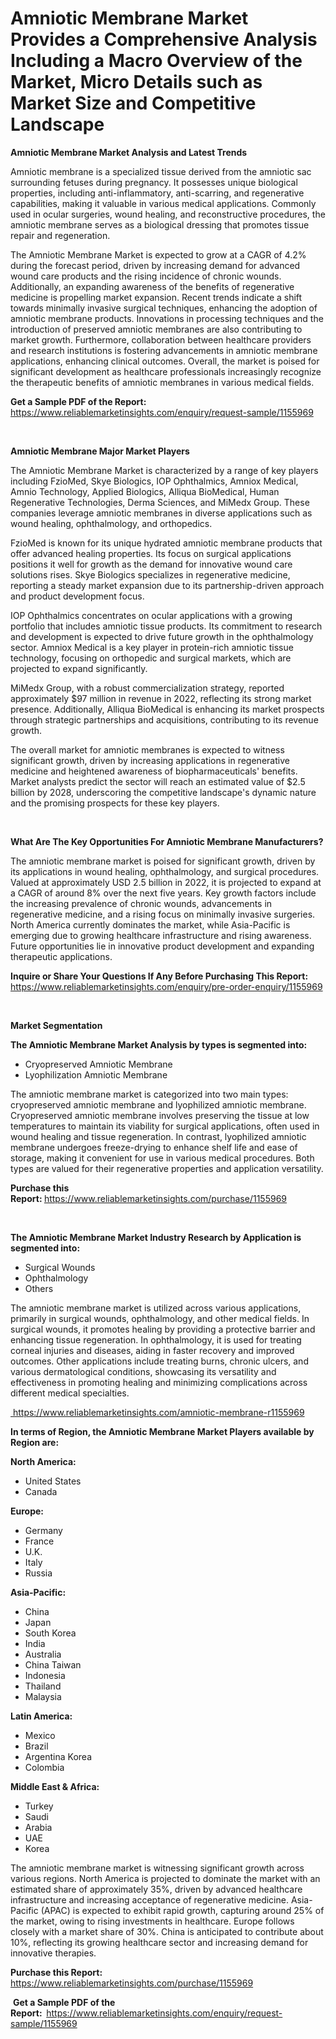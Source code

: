 <p><h1>Amniotic Membrane Market Provides a Comprehensive Analysis Including a Macro Overview of the Market, Micro Details such as Market Size and Competitive Landscape</h1></p><p><strong>Amniotic Membrane Market Analysis and Latest Trends</strong></p>
<p><p>Amniotic membrane is a specialized tissue derived from the amniotic sac surrounding fetuses during pregnancy. It possesses unique biological properties, including anti-inflammatory, anti-scarring, and regenerative capabilities, making it valuable in various medical applications. Commonly used in ocular surgeries, wound healing, and reconstructive procedures, the amniotic membrane serves as a biological dressing that promotes tissue repair and regeneration.</p><p>The Amniotic Membrane Market is expected to grow at a CAGR of 4.2% during the forecast period, driven by increasing demand for advanced wound care products and the rising incidence of chronic wounds. Additionally, an expanding awareness of the benefits of regenerative medicine is propelling market expansion. Recent trends indicate a shift towards minimally invasive surgical techniques, enhancing the adoption of amniotic membrane products. Innovations in processing techniques and the introduction of preserved amniotic membranes are also contributing to market growth. Furthermore, collaboration between healthcare providers and research institutions is fostering advancements in amniotic membrane applications, enhancing clinical outcomes. Overall, the market is poised for significant development as healthcare professionals increasingly recognize the therapeutic benefits of amniotic membranes in various medical fields.</p></p>
<p><strong>Get a Sample PDF of the Report:&nbsp;</strong> <a href="https://www.reliablemarketinsights.com/enquiry/request-sample/1155969?utm_campaign=2639&utm_medium=2&utm_source=Github&utm_content=ia&utm_term=13042025&utm_id=amniotic-membrane">https://www.reliablemarketinsights.com/enquiry/request-sample/1155969</a></p>
<p>&nbsp;</p>
<p><strong>Amniotic Membrane Major Market Players</strong></p>
<p><p>The Amniotic Membrane Market is characterized by a range of key players including FzioMed, Skye Biologics, IOP Ophthalmics, Amniox Medical, Amnio Technology, Applied Biologics, Alliqua BioMedical, Human Regenerative Technologies, Derma Sciences, and MiMedx Group. These companies leverage amniotic membranes in diverse applications such as wound healing, ophthalmology, and orthopedics.</p><p>FzioMed is known for its unique hydrated amniotic membrane products that offer advanced healing properties. Its focus on surgical applications positions it well for growth as the demand for innovative wound care solutions rises. Skye Biologics specializes in regenerative medicine, reporting a steady market expansion due to its partnership-driven approach and product development focus.</p><p>IOP Ophthalmics concentrates on ocular applications with a growing portfolio that includes amniotic tissue products. Its commitment to research and development is expected to drive future growth in the ophthalmology sector. Amniox Medical is a key player in protein-rich amniotic tissue technology, focusing on orthopedic and surgical markets, which are projected to expand significantly.</p><p>MiMedx Group, with a robust commercialization strategy, reported approximately $97 million in revenue in 2022, reflecting its strong market presence. Additionally, Alliqua BioMedical is enhancing its market prospects through strategic partnerships and acquisitions, contributing to its revenue growth.</p><p>The overall market for amniotic membranes is expected to witness significant growth, driven by increasing applications in regenerative medicine and heightened awareness of biopharmaceuticals' benefits. Market analysts predict the sector will reach an estimated value of $2.5 billion by 2028, underscoring the competitive landscape's dynamic nature and the promising prospects for these key players.</p></p>
<p>&nbsp;</p>
<p><strong>What Are The Key Opportunities For Amniotic Membrane Manufacturers?</strong></p>
<p><p>The amniotic membrane market is poised for significant growth, driven by its applications in wound healing, ophthalmology, and surgical procedures. Valued at approximately USD 2.5 billion in 2022, it is projected to expand at a CAGR of around 8% over the next five years. Key growth factors include the increasing prevalence of chronic wounds, advancements in regenerative medicine, and a rising focus on minimally invasive surgeries. North America currently dominates the market, while Asia-Pacific is emerging due to growing healthcare infrastructure and rising awareness. Future opportunities lie in innovative product development and expanding therapeutic applications.</p></p>
<p><strong>Inquire or Share Your Questions If Any Before Purchasing This Report:</strong> <a href="https://www.reliablemarketinsights.com/enquiry/pre-order-enquiry/1155969?utm_campaign=2639&utm_medium=2&utm_source=Github&utm_content=ia&utm_term=13042025&utm_id=amniotic-membrane">https://www.reliablemarketinsights.com/enquiry/pre-order-enquiry/1155969</a></p>
<p>&nbsp;</p>
<p><strong>Market Segmentation</strong></p>
<p><strong>The Amniotic Membrane Market Analysis by types is segmented into:</strong></p>
<p><ul><li>Cryopreserved Amniotic Membrane</li><li>Lyophilization Amniotic Membrane</li></ul></p>
<p><p>The amniotic membrane market is categorized into two main types: cryopreserved amniotic membrane and lyophilized amniotic membrane. Cryopreserved amniotic membrane involves preserving the tissue at low temperatures to maintain its viability for surgical applications, often used in wound healing and tissue regeneration. In contrast, lyophilized amniotic membrane undergoes freeze-drying to enhance shelf life and ease of storage, making it convenient for use in various medical procedures. Both types are valued for their regenerative properties and application versatility.</p></p>
<p><strong>Purchase this Report:&nbsp;</strong><a href="https://www.reliablemarketinsights.com/purchase/1155969?utm_campaign=2639&utm_medium=2&utm_source=Github&utm_content=ia&utm_term=13042025&utm_id=amniotic-membrane">https://www.reliablemarketinsights.com/purchase/1155969</a></p>
<p>&nbsp;</p>
<p><strong>The Amniotic Membrane Market Industry Research by Application is segmented into:</strong></p>
<p><ul><li>Surgical Wounds</li><li>Ophthalmology</li><li>Others</li></ul></p>
<p><p>The amniotic membrane market is utilized across various applications, primarily in surgical wounds, ophthalmology, and other medical fields. In surgical wounds, it promotes healing by providing a protective barrier and enhancing tissue regeneration. In ophthalmology, it is used for treating corneal injuries and diseases, aiding in faster recovery and improved outcomes. Other applications include treating burns, chronic ulcers, and various dermatological conditions, showcasing its versatility and effectiveness in promoting healing and minimizing complications across different medical specialties.</p></p>
<p><a href="https://www.reliablemarketinsights.com/amniotic-membrane-r1155969?utm_campaign=2639&utm_medium=2&utm_source=Github&utm_content=ia&utm_term=13042025&utm_id=amniotic-membrane">&nbsp;https://www.reliablemarketinsights.com/amniotic-membrane-r1155969</a></p>
<p><strong>In terms of Region, the Amniotic Membrane Market Players available by Region are:</strong></p>
<p>
    <p> <strong> North America: </strong>
        <ul>
            <li>United States</li>
            <li>Canada</li>
        </ul>
        </p> 
    <p> <strong> Europe: </strong>
        <ul>
            <li>Germany</li>
            <li>France</li>
            <li>U.K.</li>
            <li>Italy</li>
            <li>Russia</li>
        </ul>
        </p> 
    <p> <strong> Asia-Pacific: </strong>
        <ul>
            <li>China</li>
            <li>Japan</li>
            <li>South Korea</li>
            <li>India</li>
            <li>Australia</li>
            <li>China Taiwan</li>
            <li>Indonesia</li>
            <li>Thailand</li>
            <li>Malaysia</li>
        </ul>
        </p> 
    <p> <strong> Latin America: </strong>
        <ul>
            <li>Mexico</li>
            <li>Brazil</li>
            <li>Argentina Korea</li>
            <li>Colombia</li>
        </ul>
        </p> 
    <p> <strong> Middle East & Africa: </strong>
        <ul>
            <li>Turkey</li>
            <li>Saudi</li>
            <li>Arabia</li>
            <li>UAE</li>
            <li>Korea</li>
        </ul>
    </p>
    </p>
<p><p>The amniotic membrane market is witnessing significant growth across various regions. North America is projected to dominate the market with an estimated share of approximately 35%, driven by advanced healthcare infrastructure and increasing acceptance of regenerative medicine. Asia-Pacific (APAC) is expected to exhibit rapid growth, capturing around 25% of the market, owing to rising investments in healthcare. Europe follows closely with a market share of 30%. China is anticipated to contribute about 10%, reflecting its growing healthcare sector and increasing demand for innovative therapies.</p></p>
<p><strong>Purchase this Report: </strong><a href="https://www.reliablemarketinsights.com/purchase/1155969?utm_campaign=2639&utm_medium=2&utm_source=Github&utm_content=ia&utm_term=13042025&utm_id=amniotic-membrane">https://www.reliablemarketinsights.com/purchase/1155969</a></p>
<p>&nbsp;<strong>Get a Sample PDF of the Report:&nbsp;&nbsp;</strong><a href="https://www.reliablemarketinsights.com/enquiry/request-sample/1155969?utm_campaign=2639&utm_medium=2&utm_source=Github&utm_content=ia&utm_term=13042025&utm_id=amniotic-membrane">https://www.reliablemarketinsights.com/enquiry/request-sample/1155969</a></p>
<p><strong></strong></p>
<p><p></p><p></p><p></p></p>